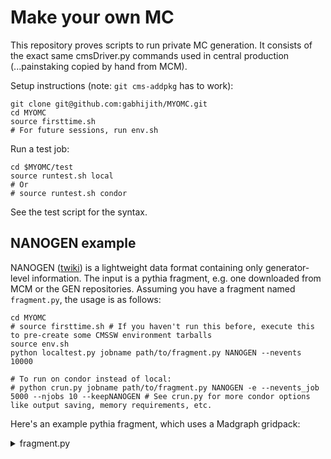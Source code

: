 # Make your own MC

This repository proves scripts to run private MC generation. It consists of the exact same cmsDriver.py commands used in central production (...painstaking copied by hand from MCM).

Setup instructions (note: `git cms-addpkg` has to work):
```
git clone git@github.com:gabhijith/MYOMC.git
cd MYOMC
source firsttime.sh
# For future sessions, run env.sh
```

Run a test job:
```
cd $MYOMC/test
source runtest.sh local
# Or
# source runtest.sh condor
```

See the test script for the syntax. 

## NANOGEN example
NANOGEN ([twiki](https://twiki.cern.ch/twiki/bin/viewauth/CMS/NanoGen)) is a lightweight data format containing only generator-level information. The input is a pythia fragment, e.g. one downloaded from MCM or the GEN repositories. Assuming you have a fragment named `fragment.py`, the usage is as follows:
```
cd MYOMC
# source firsttime.sh # If you haven't run this before, execute this to pre-create some CMSSW environment tarballs
source env.sh
python localtest.py jobname path/to/fragment.py NANOGEN --nevents 10000

# To run on condor instead of local:
# python crun.py jobname path/to/fragment.py NANOGEN -e --nevents_job 5000 --njobs 10 --keepNANOGEN # See crun.py for more condor options like output saving, memory requirements, etc.
```
Here's an example pythia fragment, which uses a Madgraph gridpack:
<details>

  <summary>fragment.py</summary>
  
  <pre>
    
import FWCore.ParameterSet.Config as cms

externalLHEProducer = cms.EDProducer("ExternalLHEProducer",
    args = cms.vstring('/eos/.../username/gridpacks/my_gridpack_slc7_amd64_gcc900_CMSSW_12_0_2_tarball.tar.xz'),
    nEvents = cms.untracked.uint32(5000),
    numberOfParameters = cms.uint32(1),
    outputFile = cms.string('cmsgrid_final.lhe'),
    generateConcurrently = cms.untracked.bool(True),
    scriptName = cms.FileInPath('GeneratorInterface/LHEInterface/data/run_generic_tarball_cvmfs.sh')
    #scriptName = cms.FileInPath('GeneratorInterface/LHEInterface/data/run_generic_tarball_xrootd.sh')
)
import FWCore.ParameterSet.Config as cms

from Configuration.Generator.Pythia8CommonSettings_cfi import *
from Configuration.Generator.MCTunes2017.PythiaCP5Settings_cfi import *
from Configuration.Generator.PSweightsPythia.PythiaPSweightsSettings_cfi import *

generator = cms.EDFilter("Pythia8ConcurrentHadronizerFilter",
    maxEventsToPrint = cms.untracked.int32(1),
    pythiaPylistVerbosity = cms.untracked.int32(1),
    pythiaHepMCVerbosity = cms.untracked.bool(False),
    comEnergy = cms.double(13000.),
    PythiaParameters = cms.PSet(
        pythia8CommonSettingsBlock,
        pythia8CP5SettingsBlock,
        pythia8PSweightsSettingsBlock,
        parameterSets = cms.vstring('pythia8CommonSettings',
                                    'pythia8CP5Settings',
                                    'pythia8PSweightsSettings'
                                    )
    )
)
    
  </pre>

</details>
